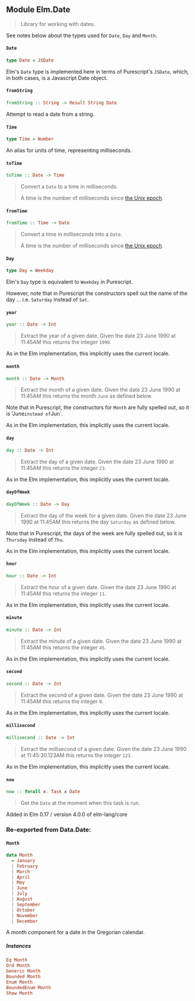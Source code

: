 ## Module Elm.Date

> Library for working with dates.

See notes below about the types used for `Date`, `Day` and `Month`.

#### `Date`

``` purescript
type Date = JSDate
```

Elm's `Date` type is implemented here in terms of Purescript's `JSDate`,
which, in both cases, is a Javascript Date object.

#### `fromString`

``` purescript
fromString :: String -> Result String Date
```

Attempt to read a date from a string.

#### `Time`

``` purescript
type Time = Number
```

An alias for units of time, representing milliseconds.

#### `toTime`

``` purescript
toTime :: Date -> Time
```

> Convert a `Date` to a time in milliseconds.
>
> A time is the number of milliseconds since
> [the Unix epoch](http://en.wikipedia.org/wiki/Unix_time).

#### `fromTime`

``` purescript
fromTime :: Time -> Date
```

> Convert a time in milliseconds into a `Date`.
>
> A time is the number of milliseconds since
> [the Unix epoch](http://en.wikipedia.org/wiki/Unix_time).

#### `Day`

``` purescript
type Day = Weekday
```

Elm's `Day` type is equivalent to `Weekday` in Purescript.

However, note that in Purescript the constructors spell out the name of the day
... i.e. `Saturday` instead of `Sat`.

#### `year`

``` purescript
year :: Date -> Int
```

> Extract the year of a given date. Given the date 23 June 1990 at 11:45AM
> this returns the integer `1990`.

As in the Elm implementation, this implicitly uses the current locale.

#### `month`

``` purescript
month :: Date -> Month
```

> Extract the month of a given date. Given the date 23 June 1990 at 11:45AM
> this returns the month `June` as defined below.

Note that in Purescript, the constructors for `Month` are fully spelled out,
so it is 'June` instead of `Jun`.

As in the Elm implementation, this implicitly uses the current locale.

#### `day`

``` purescript
day :: Date -> Int
```

> Extract the day of a given date. Given the date 23 June 1990 at 11:45AM
> this returns the integer `23`.

As in the Elm implementation, this implicitly uses the current locale.

#### `dayOfWeek`

``` purescript
dayOfWeek :: Date -> Day
```

> Extract the day of the week for a given date. Given the date 23 June
> 1990 at 11:45AM this returns the day `Saturday` as defined below.

Note that in Purescript, the days of the week are fully spelled out,
so it is `Thursday` instead of `Thu`.

As in the Elm implementation, this implicitly uses the current locale.

#### `hour`

``` purescript
hour :: Date -> Int
```

> Extract the hour of a given date. Given the date 23 June 1990 at 11:45AM
> this returns the integer `11`.

As in the Elm implementation, this implicitly uses the current locale.

#### `minute`

``` purescript
minute :: Date -> Int
```

>  Extract the minute of a given date. Given the date 23 June 1990 at 11:45AM
>  this returns the integer `45`.

As in the Elm implementation, this implicitly uses the current locale.

#### `second`

``` purescript
second :: Date -> Int
```

> Extract the second of a given date. Given the date 23 June 1990 at 11:45AM
> this returns the integer `0`.

As in the Elm implementation, this implicitly uses the current locale.

#### `millisecond`

``` purescript
millisecond :: Date -> Int
```

> Extract the millisecond of a given date. Given the date 23 June 1990 at 11:45:30.123AM
> this returns the integer `123`.

As in the Elm implementation, this implicitly uses the current locale.

#### `now`

``` purescript
now :: forall x. Task x Date
```

> Get the `Date` at the moment when this task is run.

Added in Elm 0.17 / version 4.0.0 of elm-lang/core


### Re-exported from Data.Date:

#### `Month`

``` purescript
data Month
  = January
  | February
  | March
  | April
  | May
  | June
  | July
  | August
  | September
  | October
  | November
  | December
```

A month component for a date in the Gregorian calendar.

##### Instances
``` purescript
Eq Month
Ord Month
Generic Month
Bounded Month
Enum Month
BoundedEnum Month
Show Month
```

